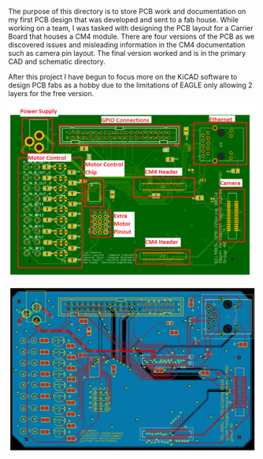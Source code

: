 The purpose of this directory is to store PCB work and documentation on my first PCB design that was developed and sent to a fab house. While working on a team, I was tasked with designing the PCB layout for a Carrier Board that houses a CM4 module.
There are four versions of the PCB as we discovered issues and misleading information in the CM4 documentation such as camera pin layout. The final version worked and is in the primary CAD and schematic directory.

After this project I have begun to focus more on the KiCAD software to design PCB fabs as a hobby due to the limitations of EAGLE only allowing 2 layers for the free version.


![alt text](https://github.com/ChadPauley/HapticFeedbackSystem/blob/3c79e9551f8f40904ef6556b71c71b603fb19a41/CAD%20Image%202.PNG?raw=true)

![alt text](https://github.com/ChadPauley/HapticFeedbackSystem/blob/3c79e9551f8f40904ef6556b71c71b603fb19a41/CAD%20Image%203.PNG?raw=true)
